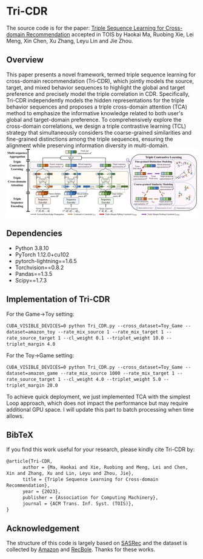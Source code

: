 # Tri-CDR
The source code is for the paper: [Triple Sequence Learning for Cross-domain Recommendation](https://dl.acm.org/doi/pdf/10.1145/3638351) accepted in TOIS by Haokai Ma, Ruobing Xie, Lei Meng, Xin Chen, Xu Zhang, Leyu Lin and Jie Zhou.

## Overview
This paper presents a novel framework, termed triple sequence learning for cross-domain recommendation (Tri-CDR), which jointly models the source, target, and mixed behavior sequences to highlight the global and target preference and precisely model the triple correlation in CDR. Specifically, Tri-CDR independently models the hidden representations for the triple behavior sequences and proposes a triple cross-domain attention (TCA) method to emphasize the informative knowledge related to both user's global and target-domain preference. To comprehensively explore the cross-domain correlations, we design a triple contrastive learning (TCL) strategy that simultaneously considers the coarse-grained similarities and fine-grained distinctions among the triple sequences, ensuring the alignment while preserving information diversity in multi-domain.![_](./structure.png)

## Dependencies
- Python 3.8.10
- PyTorch 1.12.0+cu102
- pytorch-lightning==1.6.5
- Torchvision==0.8.2
- Pandas==1.3.5
- Scipy==1.7.3

## Implementation of Tri-CDR
For the Game->Toy setting:
```
CUDA_VISIBLE_DEVICES=0 python Tri_CDR.py --cross_dataset=Toy_Game --dataset=amazon_toy --rate_mix_source 1 --rate_mix_target 1 --rate_source_target 1 --cl_weight 0.1 --triplet_weight 10.0 --triplet_margin 4.0
```

For the Toy->Game setting:
```
CUDA_VISIBLE_DEVICES=0 python Tri_CDR.py --cross_dataset=Toy_Game --dataset=amazon_game --rate_mix_source 1000 --rate_mix_target 1 --rate_source_target 1 --cl_weight 4.0 --triplet_weight 5.0 --triplet_margin 20.0
```
To achieve quick deployment, we just implemented TCA with the simplest Loop approach, which does not impact the performance but may require additional GPU space. I will update this part to batch processing when time allows. 

## BibTeX
If you find this work useful for your research, please kindly cite Tri-CDR by:
```
@article{Tri-CDR,
      author = {Ma, Haokai and Xie, Ruobing and Meng, Lei and Chen, Xin and Zhang, Xu and Lin, Leyu and Zhou, Jie},
      title = {Triple Sequence Learning for Cross-domain Recommendation},
      year = {2023},
      publisher = {Association for Computing Machinery},
      journal = {ACM Trans. Inf. Syst. (TOIS)},
}
```

## Acknowledgement
The structure of this code is largely based on [SASRec](https://github.com/pmixer/SASRec.pytorch) and the dataset is collected by [Amazon](https://nijianmo.github.io/amazon/index.html) and [RecBole](https://github.com/RUCAIBox/RecBole-CDR). Thanks for these works.

